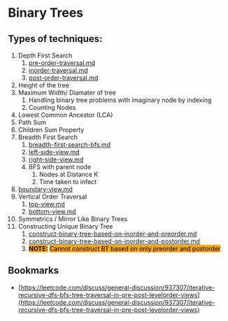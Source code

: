 # Binary Trees

## Types of techniques:

1. Depth First Search
   1. [pre-order-traversal.md](../depth-first-search-dfs/pre-order-traversal.md "mention")
   2. [inorder-traversal.md](../depth-first-search-dfs/inorder-traversal.md "mention")
   3. [post-order-traversal.md](../depth-first-search-dfs/post-order-traversal.md "mention")
2. Height of the tree
3. Maximum Width/ Diamater of tree
   1. Handling binary tree problems with imaginary node by indexing&#x20;
   2. Counting Nodes
4. Lowest Common Ancestor (LCA)
5. Path Sum
6. Children Sum Property
7. Breadth First Search
   1. [breadth-first-search-bfs.md](../breadth-first-search-bfs.md "mention")
   2. [left-side-view.md](binary-tree-views/left-side-view.md "mention")
   3. [right-side-view.md](binary-tree-views/right-side-view.md "mention")
   4. BFS with parent node
      1. Nodes at Distance K
      2. Time taken to infect
8. [boundary-view.md](binary-tree-views/boundary-view.md "mention")
9. Vertical Order Traversal
   1. [top-view.md](binary-tree-views/top-view.md "mention")
   2. [bottom-view.md](binary-tree-views/bottom-view.md "mention")
10. Symmetrics / Mirror Like Binary Trees
11. Constructing Unique Binary Tree
    1. [construct-binary-tree-based-on-inorder-and-preorder.md](construct-binary-tree-based-on-inorder-and-preorder.md "mention")
    2. [construct-binary-tree-based-on-inorder-and-postorder.md](construct-binary-tree-based-on-inorder-and-postorder.md "mention")
    3. <mark style="background-color:orange;">**NOTE:**</mark> <mark style="background-color:orange;"></mark><mark style="background-color:orange;">Cannot construct BT based on only preorder and postorder</mark>

## Bookmarks

* [https://leetcode.com/discuss/general-discussion/937307/iterative-recursive-dfs-bfs-tree-traversal-in-pre-post-levelorder-views](https://leetcode.com/discuss/general-discussion/937307/iterative-recursive-dfs-bfs-tree-traversal-in-pre-post-levelorder-views)

